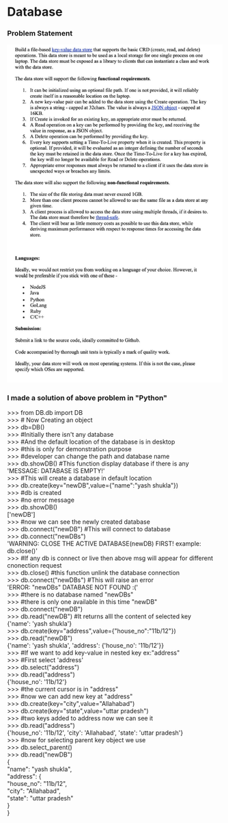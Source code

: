 # Database
<h3>  Problem Statement </h3>
<img alt="problem_image" src="https://github.com/21170293/data/blob/master/img/assis-1.jpg" >
<h3> I made a solution of above problem in "Python"</h3>
<p>
>>> from DB.db import DB<br>
>>> # Now Creating an object<br>
>>> db=DB()<br>
>>> #Initially there isn't any database<br>
>>> #And the default location of the database is in desktop<br>
>>> #this is only for demonstration purpose<br>
>>> #developer can change the path and database name<br>
>>> db.showDB() #This function display database if there is any<br>
'MESSAGE: DATABASE IS EMPTY!'<br>
>>> #This will create a database in default location<br>
>>> db.create(key="newDB",value={"name":"yash shukla"})<br>
>>> #db is created<br>
>>> #no error message<br>
>>> db.showDB()<br>
['newDB']<br>
>>> #now we can see the newly created database<br>
>>> db.connect("newDB") #This will connect to database<br>
>>> db.connect("newDBs")<br>
'WARNING: CLOSE THE ACTIVE DATABASE(newDB) FIRST! example: db.close()'<br>
>>> #If any db is connect or live then above msg will appear for different cnonection request<br>
>>> db.close() #this function unlink the database connection<br>
>>> db.connect("newDBs") #This will raise an error<br>
'ERROR: "newDBs" DATABASE NOT FOUND :('<br>
>>> #there is no database named "newDBs"<br>
>>> #there is only one available in this time "newDB"<br>
>>> db.connect("newDB")<br>
>>> db.read("newDB") #It returns alll the content of selected key<br>
{'name': 'yash shukla'}<br>
>>> db.create(key="address",value={"house_no":"11b/12"})<br>
>>> db.read("newDB")<br>
{'name': 'yash shukla', 'address': {'house_no': '11b/12'}}<br>
>>> #If we want to add key-value in nested key ex:"address"<br>
>>> #First select 'address'<br>
>>> db.select("address")<br>
>>> db.read("address")<br>
{'house_no': '11b/12'}<br>
>>> #the current cursor is in "address"<br>
>>> #now we can add new key at "address"<br>
>>> db.create(key="city",value="Allahabad")<br>
>>> db.create(key="state",value="uttar pradesh")<br>
>>> #two keys added to address now we can see it<br>
>>> db.read("address")<br>
{'house_no': '11b/12', 'city': 'Allahabad', 'state': 'uttar pradesh'}<br>
>>> #now for selecting parent key object we use<br>
>>> db.select_parent()<br>
>>> db.read("newDB")<br>
{<br>
  "name": "yash shukla",<br>
  "address": {<br>
    "house_no": "11b/12",<br>
    "city": "Allahabad",<br>
    "state": "uttar pradesh"<br>
  }<br>
}<br>
</p>
